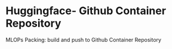 # Huggingface- Github Container Repository 
MLOPs Packing: build and push to Github Container Repository 
